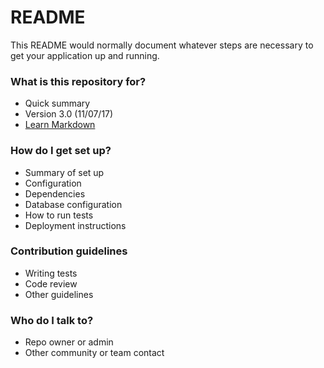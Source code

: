 # README #

This README would normally document whatever steps are necessary to get your application up and running.

### What is this repository for? ###

* Quick summary
* Version 3.0 (11/07/17)
* [Learn Markdown](https://bitbucket.org/tutorials/markdowndemo)

### How do I get set up? ###

* Summary of set up
* Configuration
* Dependencies
* Database configuration
* How to run tests
* Deployment instructions

### Contribution guidelines ###

* Writing tests
* Code review
* Other guidelines

### Who do I talk to? ###

* Repo owner or admin
* Other community or team contact
